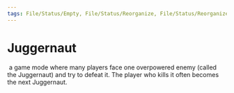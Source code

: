 ```yaml
---
tags: File/Status/Empty, File/Status/Reorganize, File/Status/Reorganize, File/Status/Recategorize, File/Status/Summarize, File/Status/Structuralize
---
```


# Juggernaut

 a game mode where many players face one overpowered enemy (called the Juggernaut) and try to defeat it. The player who kills it often becomes the next Juggernaut.



